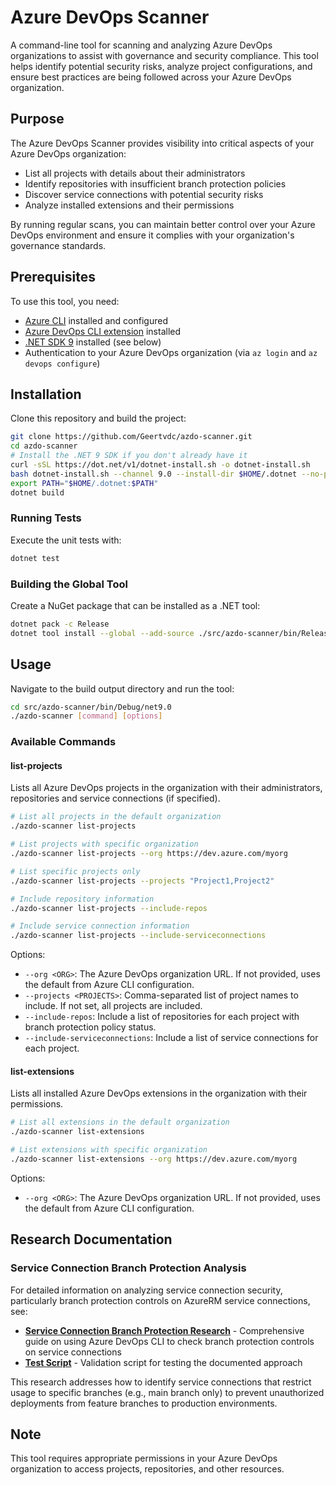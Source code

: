 # Azure DevOps Scanner

A command-line tool for scanning and analyzing Azure DevOps organizations to assist with governance and security compliance. This tool helps identify potential security risks, analyze project configurations, and ensure best practices are being followed across your Azure DevOps organization.

## Purpose

The Azure DevOps Scanner provides visibility into critical aspects of your Azure DevOps organization:

- List all projects with details about their administrators
- Identify repositories with insufficient branch protection policies
- Discover service connections with potential security risks
- Analyze installed extensions and their permissions

By running regular scans, you can maintain better control over your Azure DevOps environment and ensure it complies with your organization's governance standards.

## Prerequisites

To use this tool, you need:

- [Azure CLI](https://docs.microsoft.com/en-us/cli/azure/install-azure-cli) installed and configured
- [Azure DevOps CLI extension](https://docs.microsoft.com/en-us/azure/devops/cli/) installed
- [.NET SDK 9](https://dotnet.microsoft.com/download/dotnet/9.0) installed (see below)
- Authentication to your Azure DevOps organization (via `az login` and `az devops configure`)

## Installation

Clone this repository and build the project:

```bash
git clone https://github.com/Geertvdc/azdo-scanner.git
cd azdo-scanner
# Install the .NET 9 SDK if you don't already have it
curl -sSL https://dot.net/v1/dotnet-install.sh -o dotnet-install.sh
bash dotnet-install.sh --channel 9.0 --install-dir $HOME/.dotnet --no-path
export PATH="$HOME/.dotnet:$PATH"
dotnet build
```

### Running Tests

Execute the unit tests with:

```bash
dotnet test
```

### Building the Global Tool

Create a NuGet package that can be installed as a .NET tool:

```bash
dotnet pack -c Release
dotnet tool install --global --add-source ./src/azdo-scanner/bin/Release azdo-scanner
```

## Usage

Navigate to the build output directory and run the tool:

```bash
cd src/azdo-scanner/bin/Debug/net9.0
./azdo-scanner [command] [options]
```

### Available Commands

#### list-projects

Lists all Azure DevOps projects in the organization with their administrators, repositories and service connections (if specified).

```bash
# List all projects in the default organization
./azdo-scanner list-projects

# List projects with specific organization
./azdo-scanner list-projects --org https://dev.azure.com/myorg

# List specific projects only
./azdo-scanner list-projects --projects "Project1,Project2"

# Include repository information
./azdo-scanner list-projects --include-repos

# Include service connection information
./azdo-scanner list-projects --include-serviceconnections
```

Options:
- `--org <ORG>`: The Azure DevOps organization URL. If not provided, uses the default from Azure CLI configuration.
- `--projects <PROJECTS>`: Comma-separated list of project names to include. If not set, all projects are included.
- `--include-repos`: Include a list of repositories for each project with branch protection policy status.
- `--include-serviceconnections`: Include a list of service connections for each project.

#### list-extensions

Lists all installed Azure DevOps extensions in the organization with their permissions.

```bash
# List all extensions in the default organization
./azdo-scanner list-extensions

# List extensions with specific organization
./azdo-scanner list-extensions --org https://dev.azure.com/myorg
```

Options:
- `--org <ORG>`: The Azure DevOps organization URL. If not provided, uses the default from Azure CLI configuration.

## Research Documentation

### Service Connection Branch Protection Analysis

For detailed information on analyzing service connection security, particularly branch protection controls on AzureRM service connections, see:

- **[Service Connection Branch Protection Research](docs/service-connection-branch-protection-research.md)** - Comprehensive guide on using Azure DevOps CLI to check branch protection controls on service connections
- **[Test Script](test-service-connection-checks.sh)** - Validation script for testing the documented approach

This research addresses how to identify service connections that restrict usage to specific branches (e.g., main branch only) to prevent unauthorized deployments from feature branches to production environments.

## Note

This tool requires appropriate permissions in your Azure DevOps organization to access projects, repositories, and other resources.
